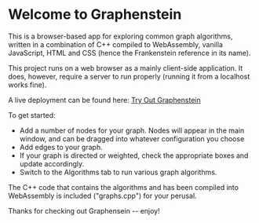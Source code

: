 # Welcome to Graphenstein

This is a browser-based app for exploring common graph algorithms, written in a combination of C++
compiled to WebAssembly, vanilla JavaScript, HTML and CSS (hence the Frankenstein reference in its name).

This project runs on a web browser as a mainly client-side application. It does, however,
require a server to run properly (running it from a localhost works fine).

A live deployment can be found here: [Try Out Graphenstein](https://jbjbenoit.github.io/Graphenstein/)

To get started:
- Add a number of nodes for your graph. Nodes will appear in the main window, and can be dragged into whatever configuration you choose
- Add edges to your graph.
- If your graph is directed or weighted, check the appropriate boxes and update accordingly.
- Switch to the Algorithms tab to run various graph algorithms.

The C++ code that contains the algorithms and has been compiled into WebAssembly is included ("graphs.cpp") for your perusal.

Thanks for checking out Graphensein -- enjoy!
